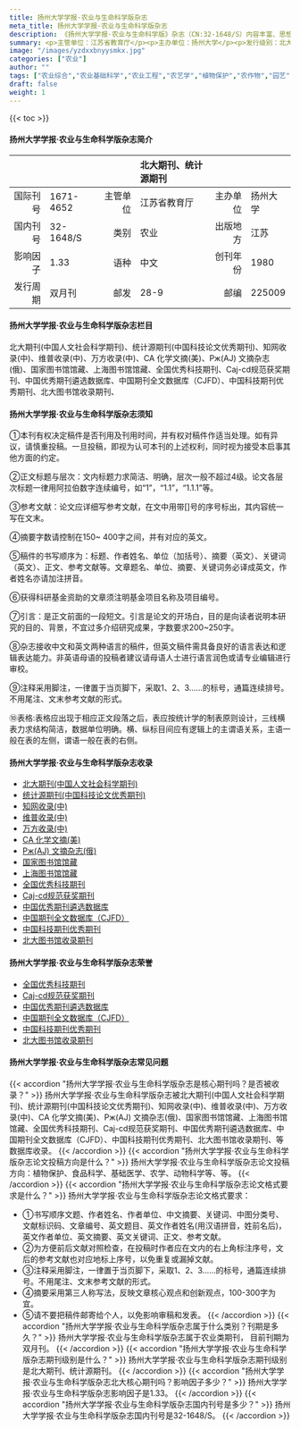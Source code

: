 ```yaml
---
title: 扬州大学学报·农业与生命科学版杂志
meta_title: 扬州大学学报·农业与生命科学版杂志
description: 《扬州大学学报·农业与生命科学版》杂志（CN:32-1648/S）内容丰富、思想健康，1980年创刊，目前以双月刊形式发行，刊物对外积极扩大宣传，致力于提高杂志质量与影响。着重关注农业和生命科学领域的研究与发展。该杂志的目标是促进农业与生命科学的学术研究和学术交流，为学者和研究人员提供一个推动学术进步的平台。 《扬州大学学报·农业与生命科学版》经过严格的审核和评审过程，具备较高的学术声誉和影响力。杂志内容涵盖了农业科学、动物科学、植物科学、微生物学、营养学、生态学、遗传学、生物技术等多个农业和生命科学学科领域。作为扬州大学的学术期刊，在农业与生命科学领域发挥着重要的作用。杂志通过展示学术研究成果和促进学术交流，为学者和研究人员提供了一个学术互动和创新的平台，推动中国农业与生命科学的进步与发展。 该杂志注重学术质量和学术创新，鼓励原创研究和学术思辨。每期杂志精选优秀的研究论文，展示最新的研究成果和学术观点，涵盖实验研究、模拟推测和理论分析等多个方面。此外，还设置了综述、研究快报和技术交流等栏目，丰富读者的知识和学术视野。 《扬州大学学报·农业与生命科学版》注重国内外学术交流与合作，积极参与国际学术会议和合作项目。与国内外多所知名农业科学院校和研究机构保持紧密合作，共同推动相关领域的研究与创新。此外，杂志提供英文翻译与国际引用服务，促进中国农业与生命科学研究成果的国际传播与交流。
summary: <p>主管单位：江苏省教育厅</p><p>主办单位：扬州大学</p><p>发行级别：北大期刊、统计源期刊</p><p>发行周期：双月刊</p>
image: "/images/yzdxxbnyysmkx.jpg"
categories: ["农业"]
author: ""
tags: ["农业综合","农业基础科学","农业工程","农艺学","植物保护","农作物","园艺","林业","畜牧与动物医学","蚕蜂与野生动物保护","水产和渔业",]
draft: false
weight: 1
---
```


{{< toc >}}

#### 扬州大学学报·农业与生命科学版杂志简介
|               |                               |               | 北大期刊、统计源期刊        |               |                           |
| ------------: | :---------------------------- | ------------: | :---------------------------- | ------------: | :------------------------ |
| 国际刊号      | 1671-4652   | 主管单位      | 江苏省教育厅     | 主办单位      | 扬州大学     |
| 国内刊号      | 32-1648/S        | 类别          | 农业       | 出版地方      | 江苏           |
| 影响因子      | 1.33        | 语种          | 中文             | 创刊年份      | 1980    |
| 发行周期      | 双月刊    | 邮发          | 28-9              | 邮编          | 225009      |

#### 扬州大学学报·农业与生命科学版杂志栏目
<span>北大期刊(中国人文社会科学期刊)</span>、<span>统计源期刊(中国科技论文优秀期刊)</span>、<span>知网收录(中)</span>、<span>维普收录(中)</span>、<span>万方收录(中)</span>、<span>CA 化学文摘(美)</span>、<span>Pж(AJ) 文摘杂志(俄)</span>、<span>国家图书馆馆藏</span>、<span>上海图书馆馆藏</span>、<span>全国优秀科技期刊</span>、<span>Caj-cd规范获奖期刊</span>、<span>中国优秀期刊遴选数据库</span>、<span>中国期刊全文数据库（CJFD）</span>、<span>中国科技期刊优秀期刊</span>、<span>北大图书馆收录期刊</span>、

#### 扬州大学学报·农业与生命科学版杂志须知
<p><p>
	①本刊有权决定稿件是否刊用及刊用时间，并有权对稿件作适当处理。如有异议，请慎重投稿。一旦投稿，即视为认可本刊的上述权利，同时视为接受本启事其他方面的约定。
</p><p>
	②正文标题与层次：文内标题力求简洁、明确，层次一般不超过4级。论文各层次标题一律用阿拉伯数字连续编号，如“1”，“1.1”，“1.1.1”等。
</p><p>
	③参考文献：论文应详细写参考文献，在文中用带[]号的序号标出，其内容统一写在文末。
</p><p>
	④摘要字数请控制在150~ 400字之间，并有对应的英文。
</p><p>
	⑤稿件的书写顺序为：标题、作者姓名、单位（加括号）、摘要（英文）、关键词（英文）、正文、参考文献等。文章题名、单位、摘要、关键词务必译成英文，作者姓名亦请加注拼音。
</p><p>
	⑥获得科研基金资助的文章须注明基金项目名称及项目编号。
</p><p>
	⑦引言：是正文前面的一段短文。引言是论文的开场白，目的是向读者说明本研究的目的、背景，不宜过多介绍研究成果，字数要求200~250字。
</p><p>
	⑧杂志接收中文和英文两种语言的稿件，但英文稿件需具备良好的语言表达和逻辑表达能力。非英语母语的投稿者建议请母语人士进行语言润色或请专业编辑进行审校。
</p><p>
	⑨注释采用脚注，一律置于当页脚下，采取1、2、3……的标号，通篇连续排号。不用尾注、文末参考文献的形式。
</p><p>
	⑩表格:表格应出现于相应正文段落之后，表应按统计学的制表原则设计，三线横表力求结构简洁，数据单位明确。横、纵标目间应有逻辑上的主谓语关系，主语一般在表的左侧，谓语一般在表的右侧。
</p></p>


#### 扬州大学学报·农业与生命科学版杂志收录
<ul>
    <li class="inline-block">
        <a class="bg-theme-light hover:bg-primary dark:bg-darkmode-theme-light dark:hover:bg-darkmode-primary dark:hover:text-dark m-1 block rounded px-3 py-1 hover:text-white" href="#扬州大学学报·农业与生命科学版杂志收录">
        北大期刊(中国人文社会科学期刊)
        </a>
    </li>
    <li class="inline-block">
        <a class="bg-theme-light hover:bg-primary dark:bg-darkmode-theme-light dark:hover:bg-darkmode-primary dark:hover:text-dark m-1 block rounded px-3 py-1 hover:text-white" href="#扬州大学学报·农业与生命科学版杂志收录">
        统计源期刊(中国科技论文优秀期刊)
        </a>
    </li>
    <li class="inline-block">
        <a class="bg-theme-light hover:bg-primary dark:bg-darkmode-theme-light dark:hover:bg-darkmode-primary dark:hover:text-dark m-1 block rounded px-3 py-1 hover:text-white" href="#扬州大学学报·农业与生命科学版杂志收录">
        知网收录(中)
        </a>
    </li>
    <li class="inline-block">
        <a class="bg-theme-light hover:bg-primary dark:bg-darkmode-theme-light dark:hover:bg-darkmode-primary dark:hover:text-dark m-1 block rounded px-3 py-1 hover:text-white" href="#扬州大学学报·农业与生命科学版杂志收录">
        维普收录(中)
        </a>
    </li>
    <li class="inline-block">
        <a class="bg-theme-light hover:bg-primary dark:bg-darkmode-theme-light dark:hover:bg-darkmode-primary dark:hover:text-dark m-1 block rounded px-3 py-1 hover:text-white" href="#扬州大学学报·农业与生命科学版杂志收录">
        万方收录(中)
        </a>
    </li>
    <li class="inline-block">
        <a class="bg-theme-light hover:bg-primary dark:bg-darkmode-theme-light dark:hover:bg-darkmode-primary dark:hover:text-dark m-1 block rounded px-3 py-1 hover:text-white" href="#扬州大学学报·农业与生命科学版杂志收录">
        CA 化学文摘(美)
        </a>
    </li>
    <li class="inline-block">
        <a class="bg-theme-light hover:bg-primary dark:bg-darkmode-theme-light dark:hover:bg-darkmode-primary dark:hover:text-dark m-1 block rounded px-3 py-1 hover:text-white" href="#扬州大学学报·农业与生命科学版杂志收录">
        Pж(AJ) 文摘杂志(俄)
        </a>
    </li>
    <li class="inline-block">
        <a class="bg-theme-light hover:bg-primary dark:bg-darkmode-theme-light dark:hover:bg-darkmode-primary dark:hover:text-dark m-1 block rounded px-3 py-1 hover:text-white" href="#扬州大学学报·农业与生命科学版杂志收录">
        国家图书馆馆藏
        </a>
    </li>
    <li class="inline-block">
        <a class="bg-theme-light hover:bg-primary dark:bg-darkmode-theme-light dark:hover:bg-darkmode-primary dark:hover:text-dark m-1 block rounded px-3 py-1 hover:text-white" href="#扬州大学学报·农业与生命科学版杂志收录">
        上海图书馆馆藏
        </a>
    </li>
    <li class="inline-block">
        <a class="bg-theme-light hover:bg-primary dark:bg-darkmode-theme-light dark:hover:bg-darkmode-primary dark:hover:text-dark m-1 block rounded px-3 py-1 hover:text-white" href="#扬州大学学报·农业与生命科学版杂志收录">
        全国优秀科技期刊
        </a>
    </li>
    <li class="inline-block">
        <a class="bg-theme-light hover:bg-primary dark:bg-darkmode-theme-light dark:hover:bg-darkmode-primary dark:hover:text-dark m-1 block rounded px-3 py-1 hover:text-white" href="#扬州大学学报·农业与生命科学版杂志收录">
        Caj-cd规范获奖期刊
        </a>
    </li>
    <li class="inline-block">
        <a class="bg-theme-light hover:bg-primary dark:bg-darkmode-theme-light dark:hover:bg-darkmode-primary dark:hover:text-dark m-1 block rounded px-3 py-1 hover:text-white" href="#扬州大学学报·农业与生命科学版杂志收录">
        中国优秀期刊遴选数据库
        </a>
    </li>
    <li class="inline-block">
        <a class="bg-theme-light hover:bg-primary dark:bg-darkmode-theme-light dark:hover:bg-darkmode-primary dark:hover:text-dark m-1 block rounded px-3 py-1 hover:text-white" href="#扬州大学学报·农业与生命科学版杂志收录">
        中国期刊全文数据库（CJFD）
        </a>
    </li>
    <li class="inline-block">
        <a class="bg-theme-light hover:bg-primary dark:bg-darkmode-theme-light dark:hover:bg-darkmode-primary dark:hover:text-dark m-1 block rounded px-3 py-1 hover:text-white" href="#扬州大学学报·农业与生命科学版杂志收录">
        中国科技期刊优秀期刊
        </a>
    </li>
    <li class="inline-block">
        <a class="bg-theme-light hover:bg-primary dark:bg-darkmode-theme-light dark:hover:bg-darkmode-primary dark:hover:text-dark m-1 block rounded px-3 py-1 hover:text-white" href="#扬州大学学报·农业与生命科学版杂志收录">
        北大图书馆收录期刊
        </a>
    </li>
</ul>



#### 扬州大学学报·农业与生命科学版杂志荣誉
<ul>
    <li class="inline-block">
        <a class="bg-theme-light hover:bg-primary dark:bg-darkmode-theme-light dark:hover:bg-darkmode-primary dark:hover:text-dark m-1 block rounded px-3 py-1 hover:text-white" href="#扬州大学学报·农业与生命科学版杂志荣誉">
        全国优秀科技期刊
        </a>
    </li>
    <li class="inline-block">
        <a class="bg-theme-light hover:bg-primary dark:bg-darkmode-theme-light dark:hover:bg-darkmode-primary dark:hover:text-dark m-1 block rounded px-3 py-1 hover:text-white" href="#扬州大学学报·农业与生命科学版杂志荣誉">
        Caj-cd规范获奖期刊
        </a>
    </li>
    <li class="inline-block">
        <a class="bg-theme-light hover:bg-primary dark:bg-darkmode-theme-light dark:hover:bg-darkmode-primary dark:hover:text-dark m-1 block rounded px-3 py-1 hover:text-white" href="#扬州大学学报·农业与生命科学版杂志荣誉">
        中国优秀期刊遴选数据库
        </a>
    </li>
    <li class="inline-block">
        <a class="bg-theme-light hover:bg-primary dark:bg-darkmode-theme-light dark:hover:bg-darkmode-primary dark:hover:text-dark m-1 block rounded px-3 py-1 hover:text-white" href="#扬州大学学报·农业与生命科学版杂志荣誉">
        中国期刊全文数据库（CJFD）
        </a>
    </li>
    <li class="inline-block">
        <a class="bg-theme-light hover:bg-primary dark:bg-darkmode-theme-light dark:hover:bg-darkmode-primary dark:hover:text-dark m-1 block rounded px-3 py-1 hover:text-white" href="#扬州大学学报·农业与生命科学版杂志荣誉">
        中国科技期刊优秀期刊
        </a>
    </li>
    <li class="inline-block">
        <a class="bg-theme-light hover:bg-primary dark:bg-darkmode-theme-light dark:hover:bg-darkmode-primary dark:hover:text-dark m-1 block rounded px-3 py-1 hover:text-white" href="#扬州大学学报·农业与生命科学版杂志荣誉">
        北大图书馆收录期刊
        </a>
    </li>
</ul>












#### 扬州大学学报·农业与生命科学版杂志常见问题
{{< accordion "扬州大学学报·农业与生命科学版杂志是核心期刊吗？是否被收录？" >}}
扬州大学学报·农业与生命科学版杂志被北大期刊(中国人文社会科学期刊)、统计源期刊(中国科技论文优秀期刊)、知网收录(中)、维普收录(中)、万方收录(中)、CA 化学文摘(美)、Pж(AJ) 文摘杂志(俄)、国家图书馆馆藏、上海图书馆馆藏、全国优秀科技期刊、Caj-cd规范获奖期刊、中国优秀期刊遴选数据库、中国期刊全文数据库（CJFD）、中国科技期刊优秀期刊、北大图书馆收录期刊、等数据库收录。
{{< /accordion >}}
{{< accordion "扬州大学学报·农业与生命科学版杂志论文投稿方向是什么？" >}}
扬州大学学报·农业与生命科学版杂志论文投稿方向：植物保护、食品科学、基础医学、农学、动物科学等、等。
{{< /accordion >}}
{{< accordion "扬州大学学报·农业与生命科学版杂志论文格式要求是什么？" >}}
扬州大学学报·农业与生命科学版杂志论文格式要求：
- ①书写顺序文题、作者姓名、作者单位、中文摘要、关键词、中图分类号、文献标识码、文章编号、英文题目、英文作者姓名(用汉语拼音，姓前名后)，英文作者单位、英文摘要、英文关键词、正文、参考文献。
- ②为方便前后文献对照检查，在投稿时作者应在文内的右上角标注序号，文后的参考文献也对应地标上序号，以免重复或漏掉文献。
- ③注释采用脚注，一律置于当页脚下，采取1、2、3……的标号，通篇连续排号。不用尾注、文末参考文献的形式。
- ④摘要采用第三人称写法，反映文章核心观点和创新观点，100-300字为宜。
- ⑤请不要把稿件邮寄给个人，以免影响审稿和发表。
{{< /accordion >}}
{{< accordion "扬州大学学报·农业与生命科学版杂志属于什么类别？刊期是多久？" >}}
扬州大学学报·农业与生命科学版杂志属于农业类期刊， 目前刊期为双月刊。
{{< /accordion >}}
{{< accordion "扬州大学学报·农业与生命科学版杂志期刊级别是什么？" >}}
扬州大学学报·农业与生命科学版杂志期刊级别是北大期刊、统计源期刊。
{{< /accordion >}}
{{< accordion "扬州大学学报·农业与生命科学版杂志北大核心期刊吗？影响因子多少？" >}}
扬州大学学报·农业与生命科学版杂志影响因子是1.33。
{{< /accordion >}}
{{< accordion "扬州大学学报·农业与生命科学版杂志国内刊号是多少？" >}}
扬州大学学报·农业与生命科学版杂志国内刊号是32-1648/S。
{{< /accordion >}}